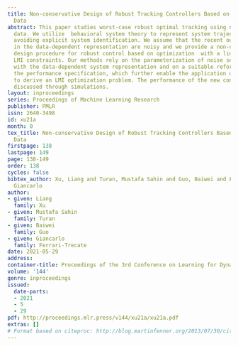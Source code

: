 ```yaml
---
title: Non-conservative Design of Robust Tracking Controllers Based on Input-output
  Data
abstract: This paper studies worst-case robust optimal tracking using noisy input-output
  data. We utilize  behavioral system theory to represent system trajectories, while
  avoiding explicit system identification. We assume that the recent output data used
  in the data-dependent representation are noisy and we provide a non-conservative
  design procedure for robust control based on optimization  with a linear cost and
  LMI constraints. Our methods rely on the parameterization of noise sequences compatible
  with the data-dependent system representation and on a suitable reformulation of
  the performance specification, which further enable the application of the S-lemma
  to derive an LMI optimization problem. The performance of the new controller is
  discussed through simulations.
layout: inproceedings
series: Proceedings of Machine Learning Research
publisher: PMLR
issn: 2640-3498
id: xu21a
month: 0
tex_title: Non-conservative Design of Robust Tracking Controllers Based on Input-output
  Data
firstpage: 138
lastpage: 149
page: 138-149
order: 138
cycles: false
bibtex_author: Xu, Liang and Turan, Mustafa Sahin and Guo, Baiwei and Ferrari-Trecate,
  Giancarlo
author:
- given: Liang
  family: Xu
- given: Mustafa Sahin
  family: Turan
- given: Baiwei
  family: Guo
- given: Giancarlo
  family: Ferrari-Trecate
date: 2021-05-29
address:
container-title: Proceedings of the 3rd Conference on Learning for Dynamics and Control
volume: '144'
genre: inproceedings
issued:
  date-parts:
  - 2021
  - 5
  - 29
pdf: http://proceedings.mlr.press/v144/xu21a/xu21a.pdf
extras: []
# Format based on citeproc: http://blog.martinfenner.org/2013/07/30/citeproc-yaml-for-bibliographies/
---
```

